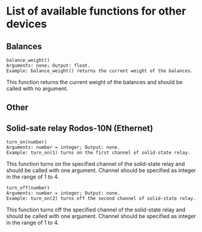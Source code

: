 # List of available functions for other devices

## Balances
```python3
balance_weight()
Arguments: none; Output: float.
Example: balance_weight() returns the current weight of the balances.
```
This function returns the current weight of the balances and should be called with no argument.

## Other
## Solid-sate relay Rodos-10N (Ethernet)
```python3
turn_on(number)
Arguments: number = integer; Output: none.
Example: turn_on(1) turns on the first channel of solid-state relay.
```
This function turns on the specified channel of the solid-state relay and should be called with one argument. Channel should be specified as integer in the range of 1 to 4.
```python3
turn_off(number)
Arguments: number = integer; Output: none.
Example: turn_on(2) turns off the second channel of solid-state relay.
```
This function turns off the specified channel of the solid-state relay and should be called with one argument. Channel should be specified as integer in the range of 1 to 4.